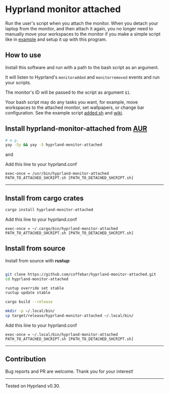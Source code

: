 # Hyprland monitor attached

Run the user's script when you attach the monitor. When you detach your laptop from the monitor, and then attach it again, you no longer need to manually move your workspaces to the monitor if you make a simple script like in [example](https://github.com/coffebar/hyprland-monitor-attached/blob/main/added.sh) and setup it up with this program.

## How to use

Install this software and run with a path to the bash script as an argument.

It will listen to Hyprland's `monitoradded` and `monitorremoved` events and run your scripts.

The monitor's ID will be passed to the script as argument `$1`.

Your bash script may do any tasks you want, for example, move workspaces to the attached monitor, set wallpapers, or change bar configuration. See the example script [added.sh](https://github.com/coffebar/hyprland-monitor-attached/blob/main/added.sh) and [wiki](https://wiki.hyprland.org/Configuring/Dispatchers/).

## Install **hyprland-monitor-attached** from [AUR](https://aur.archlinux.org/packages/hyprland-monitor-attached)

```bash 
# e.g.
yay -Sy && yay -S hyprland-monitor-attached
```

and

Add this line to your hyprland.conf

```
exec-once = /usr/bin/hyprland-monitor-attached PATH_TO_ATTACHED_SHCRIPT.sh [PATH_TO_DETACHED_SHCRIPT.sh]
```

-----


## Install from cargo crates

```bash
cargo install hyprland-monitor-attached
```

Add this line to your hyprland.conf

```
exec-once = ~/.cargo/bin/hyprland-monitor-attached PATH_TO_ATTACHED_SHCRIPT.sh [PATH_TO_DETACHED_SHCRIPT.sh]
```


## Install from source

Install from source with **rustup**:

```bash

git clone https://github.com/coffebar/hyprland-monitor-attached.git
cd hyprland-monitor-attached

rustup override set stable
rustup update stable

cargo build --release

mkdir -p ~/.local/bin/
cp target/release/hyprland-monitor-attached ~/.local/bin/

```
Add this line to your hyprland.conf

```
exec-once = ~/.local/bin/hyprland-monitor-attached PATH_TO_ATTACHED_SHCRIPT.sh [PATH_TO_DETACHED_SHCRIPT.sh]
```

-----

## Contribution

Bug reports and PR are welcome. Thank you for your interest!

-----

Tested on Hyprland v0.30.
